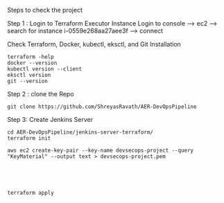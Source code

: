 Steps to check the project

Step 1 : Login to Terraform Executor Instance Login to console --> ec2 --> search for instance i-0559e268aa27aee3f --> connect

Check Terraform, Docker, kubectl, eksctl, and Git Installation 
```
terraform -help 
docker --version 
kubectl version --client 
eksctl version 
git --version
```

Step 2 : clone the Repo
```
git clone https://github.com/ShreyasRavath/AER-DevOpsPipeline
```

Step 3: Create Jenkins Server
```
cd AER-DevOpsPipeline/jenkins-server-terraform/
terraform init

aws ec2 create-key-pair --key-name devsecops-project --query "KeyMaterial" --output text > devsecops-project.pem





terraform apply 


